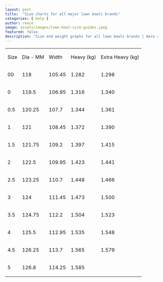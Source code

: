 ```yaml
---
layout: post
title:  "Size charts for all major lawn bowls brands"
categories: [ help ]
author: reece
image: assets/images/lawn-bowl-size-guides.jpeg
featured: false
description: "Size and weight graphs for all lawn bowls brands | Aero size chart | Taylor size chart | Drakes Pride size chart | Henselite size chart "
---
```




<table class="c7"><tbody><tr class="c25"><td class="c15" colspan="1" rowspan="1"><p class="c1"><span class="c26">Size</span></p></td><td class="c14" colspan="1" rowspan="1"><p class="c1"><span class="c26">Dia - MM</span></p></td><td class="c17" colspan="1" rowspan="1"><p class="c1"><span class="c26">Width</span></p></td><td class="c13" colspan="1" rowspan="1"><p class="c1"><span class="c26">Heavy (kg)</span></p></td><td class="c8" colspan="1" rowspan="1"><p class="c1"><span class="c26">Extra Heavy (kg)</span></p></td></tr><tr class="c25"><td class="c15" colspan="1" rowspan="1"><p class="c1"><span class="c6">00</span></p></td><td class="c14" colspan="1" rowspan="1"><p class="c1"><span class="c6">118</span></p></td><td class="c17" colspan="1" rowspan="1"><p class="c1"><span class="c6">105.45</span></p></td><td class="c13" colspan="1" rowspan="1"><p class="c1"><span class="c6">1.282</span></p></td><td class="c8" colspan="1" rowspan="1"><p class="c1"><span class="c6">1.298</span></p></td></tr><tr class="c25"><td class="c15" colspan="1" rowspan="1"><p class="c1"><span class="c6">0</span></p></td><td class="c14" colspan="1" rowspan="1"><p class="c1"><span class="c6">119.5</span></p></td><td class="c17" colspan="1" rowspan="1"><p class="c1"><span class="c6">106.95</span></p></td><td class="c13" colspan="1" rowspan="1"><p class="c1"><span class="c6">1.316</span></p></td><td class="c8" colspan="1" rowspan="1"><p class="c1"><span class="c6">1.340</span></p></td></tr><tr class="c25"><td class="c15" colspan="1" rowspan="1"><p class="c1"><span class="c6">0.5</span></p></td><td class="c14" colspan="1" rowspan="1"><p class="c1"><span class="c6">120.25</span></p></td><td class="c17" colspan="1" rowspan="1"><p class="c1"><span class="c6">107.7</span></p></td><td class="c13" colspan="1" rowspan="1"><p class="c1"><span class="c6">1.344</span></p></td><td class="c8" colspan="1" rowspan="1"><p class="c1"><span class="c6">1.361</span></p></td></tr><tr class="c25"><td class="c15" colspan="1" rowspan="1"><p class="c1"><span class="c6">1</span></p></td><td class="c14" colspan="1" rowspan="1"><p class="c1"><span class="c6">121</span></p></td><td class="c17" colspan="1" rowspan="1"><p class="c1"><span class="c6">108.45</span></p></td><td class="c13" colspan="1" rowspan="1"><p class="c1"><span class="c6">1.372</span></p></td><td class="c8" colspan="1" rowspan="1"><p class="c1"><span class="c6">1.390</span></p></td></tr><tr class="c25"><td class="c15" colspan="1" rowspan="1"><p class="c1"><span class="c6">1.5</span></p></td><td class="c14" colspan="1" rowspan="1"><p class="c1"><span class="c6">121.75</span></p></td><td class="c17" colspan="1" rowspan="1"><p class="c1"><span class="c6">109.2</span></p></td><td class="c13" colspan="1" rowspan="1"><p class="c1"><span class="c6">1.397</span></p></td><td class="c8" colspan="1" rowspan="1"><p class="c1"><span class="c6">1.415</span></p></td></tr><tr class="c25"><td class="c15" colspan="1" rowspan="1"><p class="c1"><span class="c6">2</span></p></td><td class="c14" colspan="1" rowspan="1"><p class="c1"><span class="c6">122.5</span></p></td><td class="c17" colspan="1" rowspan="1"><p class="c1"><span class="c6">109.95</span></p></td><td class="c13" colspan="1" rowspan="1"><p class="c1"><span class="c6">1.423</span></p></td><td class="c8" colspan="1" rowspan="1"><p class="c1"><span class="c6">1.441</span></p></td></tr><tr class="c25"><td class="c15" colspan="1" rowspan="1"><p class="c1"><span class="c6">2.5</span></p></td><td class="c14" colspan="1" rowspan="1"><p class="c1"><span class="c6">123.25</span></p></td><td class="c17" colspan="1" rowspan="1"><p class="c1"><span class="c6">110.7</span></p></td><td class="c13" colspan="1" rowspan="1"><p class="c1"><span class="c6">1.448</span></p></td><td class="c8" colspan="1" rowspan="1"><p class="c1"><span class="c6">1.466</span></p></td></tr><tr class="c25"><td class="c15" colspan="1" rowspan="1"><p class="c1"><span class="c6">3</span></p></td><td class="c14" colspan="1" rowspan="1"><p class="c1"><span class="c6">124</span></p></td><td class="c17" colspan="1" rowspan="1"><p class="c1"><span class="c6">111.45</span></p></td><td class="c13" colspan="1" rowspan="1"><p class="c1"><span class="c6">1.473</span></p></td><td class="c8" colspan="1" rowspan="1"><p class="c1"><span class="c6">1.500</span></p></td></tr><tr class="c25"><td class="c15" colspan="1" rowspan="1"><p class="c1"><span class="c6">3.5</span></p></td><td class="c14" colspan="1" rowspan="1"><p class="c1"><span class="c6">124.75</span></p></td><td class="c17" colspan="1" rowspan="1"><p class="c1"><span class="c6">112.2</span></p></td><td class="c13" colspan="1" rowspan="1"><p class="c1"><span class="c6">1.504</span></p></td><td class="c8" colspan="1" rowspan="1"><p class="c1"><span class="c6">1.523</span></p></td></tr><tr class="c25"><td class="c15" colspan="1" rowspan="1"><p class="c1"><span class="c6">4</span></p></td><td class="c14" colspan="1" rowspan="1"><p class="c1"><span class="c6">125.5</span></p></td><td class="c17" colspan="1" rowspan="1"><p class="c1"><span class="c6">112.95</span></p></td><td class="c13" colspan="1" rowspan="1"><p class="c1"><span class="c6">1.535</span></p></td><td class="c8" colspan="1" rowspan="1"><p class="c1"><span class="c6">1.548</span></p></td></tr><tr class="c25"><td class="c15" colspan="1" rowspan="1"><p class="c1"><span class="c6">4.5</span></p></td><td class="c14" colspan="1" rowspan="1"><p class="c1"><span class="c6">126.25</span></p></td><td class="c17" colspan="1" rowspan="1"><p class="c1"><span class="c6">113.7</span></p></td><td class="c13" colspan="1" rowspan="1"><p class="c1"><span class="c6">1.565</span></p></td><td class="c8" colspan="1" rowspan="1"><p class="c1"><span class="c6">1.579</span></p></td></tr><tr class="c25"><td class="c15" colspan="1" rowspan="1"><p class="c1"><span class="c6">5</span></p></td><td class="c14" colspan="1" rowspan="1"><p class="c1"><span class="c6">126.8</span></p></td><td class="c17" colspan="1" rowspan="1"><p class="c1"><span class="c6">114.25</span></p></td><td class="c13" colspan="1" rowspan="1"><p class="c1"><span class="c6">1.585</span></p></td><td class="c8" colspan="1" rowspan="1"><p class="c1"><span class="c6">&nbsp;</span></p></td></tr></tbody></table>
